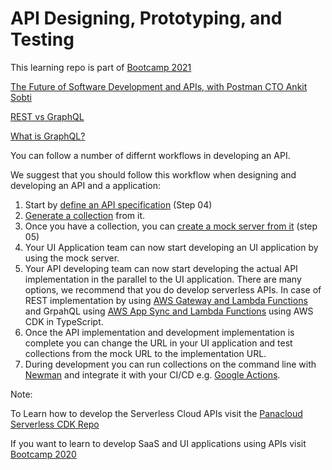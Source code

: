 # API Designing, Prototyping, and Testing

This learning repo is part of [Bootcamp 2021](https://panacloud.github.io/bootcamp-2021/)

[The Future of Software Development and APIs, with Postman CTO Ankit Sobti](https://www.youtube.com/watch?v=qIgnVczcFgY)

[REST vs GraphQL](https://www.youtube.com/watch?v=eqnjWkVGvYw)

[What is GraphQL?](https://www.youtube.com/watch?v=pkqBe4SduYk)

You can follow a number of differnt workflows in developing an API.

We suggest that you should follow this workflow when designing and developing an API and a application:

1. Start by [define an API specification](https://learning.postman.com/docs/designing-and-developing-your-api/defining-an-api/) (Step 04)
2. [Generate a collection](https://learning.postman.com/docs/designing-and-developing-your-api/defining-an-api/#generating-a-collection) from it.
3. Once you have a collection, you can [create a mock server from it](https://learning.postman.com/docs/designing-and-developing-your-api/mocking-data/setting-up-mock/#creating-a-mock-from-a-collection) (step 05)
4. Your UI Application team can now start developing an UI application by using the mock server.
5. Your API developing team can now start developing the actual API implementation in the parallel to the UI application. There are many options, we recommend that you do develop serverless APIs. In case of REST implementation by using [AWS Gateway and Lambda Functions](https://github.com/panacloud-modern-global-apps/full-stack-serverless-cdk/tree/main/step01_hello_lambda) and GrpahQL using [AWS App Sync and Lambda Functions](https://github.com/panacloud-modern-global-apps/full-stack-serverless-cdk/tree/main/step03_appsync_lambda_as_datasource) using AWS CDK in TypeScript.
6. Once the API implementation and development implementation is complete you can change the URL in your UI application and test collections from the mock URL to the implementation URL.
7. During development you can run collections on the command line with [Newman](https://learning.postman.com/docs/running-collections/using-newman-cli/command-line-integration-with-newman/) and integrate it with your CI/CD e.g. [Google Actions](https://github.com/marketplace/actions/newman-cli-postman-action).

Note:

To Learn how to develop the Serverless Cloud APIs visit the [Panacloud Serverless CDK Repo](https://github.com/panacloud-modern-global-apps/full-stack-serverless-cdk)

If you want to learn to develop SaaS and UI applications using APIs visit [Bootcamp 2020](https://panacloud.github.io/bootcamp-2020/)
